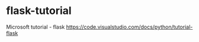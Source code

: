 # flask-tutorial
Microsoft tutorial - flask
https://code.visualstudio.com/docs/python/tutorial-flask
